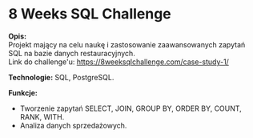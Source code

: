 # 8 Weeks SQL Challenge  
**Opis:**  
Projekt mający na celu naukę i zastosowanie zaawansowanych zapytań SQL na bazie danych restauracyjnych.  
Link do challenge'u: https://8weeksqlchallenge.com/case-study-1/

**Technologie:** SQL, PostgreSQL.  

**Funkcje:**  
- Tworzenie zapytań SELECT, JOIN, GROUP BY, ORDER BY, COUNT, RANK, WITH. 
- Analiza danych sprzedażowych.  
